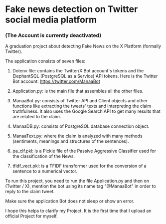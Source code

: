 # Fake news detection on Twitter social media platform
### (The Account is currently deactivated)
A graduation project about detecting Fake News on the X Platform (formally Twitter).

The application consists of seven files:

1) Dotenv file:
    contains the Twitter/X Bot account's tokens and the ElephantSQL (PostgreSQL as a Service) API tokens.
    Here is the Twitter Bot account: https://twitter.com/ManaaBot

2) Application.py: 
    is the main file that assembles all the other files.

3) ManaaBot.py:
    consists of Twitter API and Client objects and other functions like extracting the tweets' texts and interpreting the claim truthfulness.
    It also uses the Google Search API to get many results that are related to the claim.

4) ManaaDB.py:
    consists of PostgreSQL database connection object.

5) ManaaText.py:
    where the claim is analyzed with many methods (sentiments, meanings and structures of the sentences).

6) pa_clf.pkl:
    is a Pickle file of the Passive Aggressive Classifier used for the classification of the News.

7) tfidf_vect.pkl:
    is a TFIDF transformer used for the conversion of a sentence to a numerical vector.

To run this project, you need to run the file Application.py and then on (Twitter / X), mention the bot using its name tag "@ManaaBot" in order to reply to the claim tweet.

Make sure the application Bot does not sleep or show an error.

I hope this helps to clarify my Project. It is the first time that I upload an official Project for myself.
